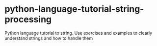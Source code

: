 # python-language-tutorial-string-processing
Python language tutorial to string. Use exercises and examples to clearly understand strings and how to handle them
